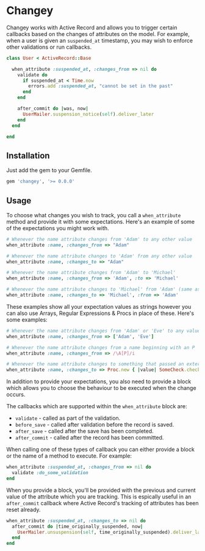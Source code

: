 # Changey

Changey works with Active Record and allows you to trigger certain callbacks based on the changes of attributes on the model. For example, when a user is given an `suspended_at` timestamp, you may wish to enforce other validations or run callbacks.

```ruby
class User < ActiveRecord::Base

  when_attribute :suspended_at, :changes_from => nil do
    validate do
      if suspended_at < Time.now
        errors.add :suspended_at, "cannot be set in the past"
      end
    end

    after_commit do |was, now|
      UserMailer.suspension_notice(self).deliver_later
    end
  end

end
```

## Installation

Just add the gem to your Gemfile.

```ruby
gem 'changey', '>= 0.0.0'
```

## Usage

To choose what changes you wish to track, you call a `when_attribute` method and provide it with some expectations. Here's an example of some of the expectations you might work with.

```ruby
# Whenever the name attribute changes from 'Adam' to any other value
when_attribute :name, :changes_from => "Adam"

# Whenever the name attribute changes to 'Adam' from any other value
when_attribute :name, :changes_to => "Adam"

# Whenever the name attribute changes from 'Adam' to 'Michael'
when_attribute :name, :changes_from => 'Adam', :to => 'Michael'

# Whenever the name attribute changes to 'Michael' from 'Adam' (same as above)
when_attribute :name, :changes_to => 'Michael', :from => 'Adam'
```

These examples show all your expectation values as strings however you can also use Arrays, Regular Expressions & Procs in place of these. Here's some examples:

```ruby
# Whenever the name attribute changes from 'Adam' or 'Eve' to any value
when_attribute :name, :changes_from => ['Adam', 'Eve']

# Whenever the name attribute changes from a name beginning with an P
when_attribute :name, :changes_from => /\A[P]/i

# Whenever the name attribute changes to something that passed an external check
when_attribute :name, :changes_to => Proc.new { |value| SomeCheck.check(value) }
```

In addition to provide your expectations, you also need to provide a block which allows you to choose the behaviour to be executed when the change occurs.

The callbacks which are supported within the `when_attribute` block are:

* `validate` - called as part of the validation.
* `before_save` - called after validation before the record is saved.
* `after_save` - called after the save has been completed.
* `after_commit` - called after the record has been committed.

When calling one of these types of callback you can either provide a block or the name of a method to execute. For example:

```ruby
when_attribute :suspended_at, :changes_from => nil do
  validate :do_some_validation
end
```

When you provide a block, you'll be provided with the previous and current value of the attribute which you are tracking. This is espically useful in an `after_commit` callback where Active Record's tracking of attributes has been reset already.

```ruby
when_attribute :suspended_at, :changes_to => nil do
  after_commit do |time_originally_suspended, now|
    UserMailer.unsuspension(self, time_originally_suspended).deliver_later
  end
end
```

